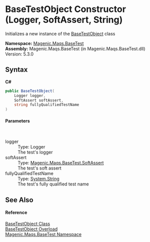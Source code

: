 # BaseTestObject Constructor (Logger, SoftAssert, String)
 

Initializes a new instance of the <a href="MAQS_5/BaseTest_AUTOGENERATED/BaseTestObject_Class">BaseTestObject</a> class

**Namespace:**&nbsp;<a href="MAQS_5/BaseTest_AUTOGENERATED/Magenic-Maqs-BaseTest_Namespace">Magenic.Maqs.BaseTest</a><br />**Assembly:**&nbsp;Magenic.Maqs.BaseTest (in Magenic.Maqs.BaseTest.dll) Version: 5.3.0

## Syntax

**C#**<br />
``` C#
public BaseTestObject(
	Logger logger,
	SoftAssert softAssert,
	string fullyQualifiedTestName
)
```


#### Parameters
&nbsp;<dl><dt>logger</dt><dd>Type: Logger<br />The test's logger</dd><dt>softAssert</dt><dd>Type: <a href="MAQS_5/BaseTest_AUTOGENERATED/SoftAssert_Class">Magenic.Maqs.BaseTest.SoftAssert</a><br />The test's soft assert</dd><dt>fullyQualifiedTestName</dt><dd>Type: <a href="http://msdn2.microsoft.com/en-us/library/s1wwdcbf" target="_blank">System.String</a><br />The test's fully qualified test name</dd></dl>

## See Also


#### Reference
<a href="MAQS_5/BaseTest_AUTOGENERATED/BaseTestObject_Class">BaseTestObject Class</a><br /><a href="MAQS_5/BaseTest_AUTOGENERATED/BaseTestObject_Constructor">BaseTestObject Overload</a><br /><a href="MAQS_5/BaseTest_AUTOGENERATED/Magenic-Maqs-BaseTest_Namespace">Magenic.Maqs.BaseTest Namespace</a><br />